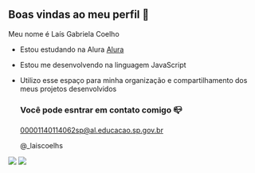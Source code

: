 ## Boas vindas ao meu perfil 💜

Meu nome é Laís Gabriela Coelho

- Estou estudando na Alura [Alura](https://www.alura.com.br)
- Estou me desenvolvendo na linguagem JavaScript
- Utilizo esse espaço para minha organização e compartilhamento dos meus projetos desenvolvidos

  ### Você pode esntrar em contato comigo 📪

  00001140114062sp@al.educacao.sp.gov.br
  
  @_laiscoelhs

![](https://media1.tenor.com/m/qxqNKoLmTfYAAAAC/love-you.gif)
![](https://media1.tenor.com/m/jxnkGfsUyYUAAAAd/maya-massafera-tchau.gif)
